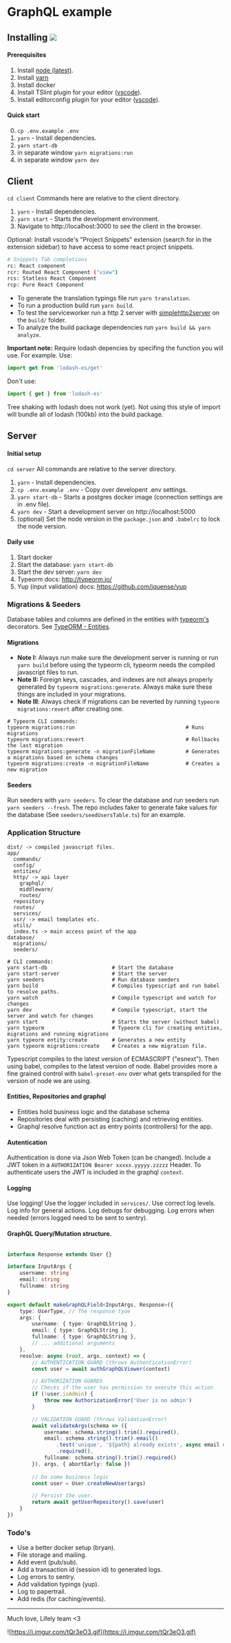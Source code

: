 # GraphQL example

## Installing ![](https://i.imgur.com/l1Vh7WJ.png)

#### Prerequisites

1. Install [node (latest)](https://nodejs.org/en/).
2. Install [yarn](https://yarnpkg.com/lang/en/docs/install/)
3. Install docker
4. Install TSlint plugin for your editor ([vscode](https://marketplace.visualstudio.com/items?itemName=eg2.tslint)).
5. Install editorconfig plugin for your editor ([vscode](https://github.com/editorconfig/editorconfig-vscode)).

#### Quick start

0. `cp .env.example .env`
1. `yarn` - Install dependencies.
2. `yarn start-db`
3. in separate window `yarn migrations:run`
4. in separate window `yarn dev`

## Client

`cd client` Commands here are relative to the client directory. 

1. `yarn` - Install dependencies.
2. `yarn start` - Starts the development environment.
3. Navigate to http://localhost:3000 to see the client in the browser.

Optional: Install vscode's "Project Snippets" extension (search for in the extension sidebar) to have access to some react project snippets.

```sh
# Snippets Tab completions
rc: React component
rcr: Routed React Component ("view")
rcs: Statless React Component
rcp: Pure React Component
```

- To generate the translation typings file run `yarn translation`.
- To run a production build run `yarn build`.  
- To test the serviceworker run a http 2 server with [simplehttp2server](https://github.com/GoogleChromeLabs/simplehttp2server) on the `build/` folder.
- To analyze the build package dependencies run `yarn build && yarn analyze`. 

**Important note:** Require lodash depencies by specifing the function you will use. For example.
Use:
```js
import get from 'lodash-es/get' 
```
Don't use: 
```js
import { get } from 'lodash-es' 
```

Tree shaking with lodash does not work (yet). Not using this style of import will bundle all of lodash (100kb) into the build package.

## Server

#### Initial setup

`cd server` All commands are relative to the server directory. 

1. `yarn` - Install dependencies.
2. `cp .env.example .env` - Copy over developent .env settings.
3. `yarn start-db` - Starts a postgres docker image (connection settings are in .env file).
4. `yarn dev` - Start a development server on http://localhost:5000
5. (optional) Set the node version in the `package.json` and `.babelrc` to lock the node version.

#### Daily use

1. Start docker
2. Start the database: `yarn start-db`
3. Start the dev server: `yarn dev`
4. Typeorm docs: http://typeorm.io/
5. Yup (input validation) docs: https://github.com/jquense/yup

### Migrations & Seeders

Database tables and columns are defined in the entities with [typeorm's](http://typeorm.io/) decorators. See [TypeORM - Entities](http://typeorm.io/#/entities).

#### Migrations

- **Note I:** Always run make sure the development server is running or run `yarn build` before using the typeorm cli, typeorm needs the compiled javascript files to run.
- **Note II:** Foreign keys, cascades, and indexes are not always properly generated by `typeorm migrations:generate`. Always make sure these things are included in your migrations.
- **Note III**: Always check if migrations can be reverted by running `typeorm migrations:revert` after creating one.

```
# Typeorm CLI commands:
typeorm migrations:run                                    # Runs migrations
typeorm migrations:revert                                 # Rollbacks the last migration
typeorm migrations:generate -n migrationFileName          # Generates a migrations based on schema changes
typeorm migrations:create -n migrationFileName            # Creates a new migration
```

#### Seeders

Run seeders with `yarn seeders`. To clear the database and run seeders run `yarn seeders --fresh`. The repo includes faker to generate fake values for the database (See `seeders/seedUsersTable.ts`) for an example.

### Application Structure

```
dist/ -> compiled javascript files.
app/
  commands/
  config/
  entities/ 
  http/ -> api layer
    graphql/
    middleware/
    routes/
  repository
  routes/
  services/
  ssr/ -> email templates etc.
  utils/
  index.ts -> main access point of the app
database/
  migrations/
  seeders/
```

```
# CLI commands:
yarn start-db                     # Start the database
yarn start-server                 # Start the server
yarn seeders                      # Run database seeders
yarn build                        # Compiles typescript and run babel to resolve paths.
yarn watch                        # Compile typescript and watch for changes
yarn dev                          # Compile typescript, start the server and watch for changes
yarn start                        # Starts the server (without babel)
yarn typeorm                      # Typeorm cli for creating entities, migrations and running migrations
yarn typeorm entity:create        # Generates a new entity
yarn typeorm migrations:create    # Creates a new migration file.
```

Typescript compiles to the latest version of ECMASCRIPT ("esnext"). Then using babel, compiles to the latest version of node. Babel provides more a fine grained control with `babel-preset-env` over what gets transpiled for the version of node we are using.

#### Entities, Repositories and graphql

- Entities hold business logic and the database schema
- Repositories deal with persisting (caching) and retrieving entities.
- Graphql resolve function act as entry points (controllers) for the app.

#### Autentication

Authentication is done via Json Web Token (can be changed). Include a JWT token in a `AUTHORIZATION Bearer xxxxx.yyyyy.zzzzz` Header. To authenticate users the JWT is included in the graphql `context`. 

#### Logging

Use logging! Use the logger included in `services/`. Use correct log levels. Log info for general actions. Log debugs for debugging. Log errors when needed (errors logged need to be sent to sentry).

#### GraphQL Query/Mutation structure.

```ts

interface Response extends User {}

interface InputArgs {
    username: string
    email: string
    fullname: string
}

export default makeGraphQLField<InputArgs, Response>({
    type: UserType, // The response tyoe
    args: {
        username: { type: GraphQLString },
        email: { type: GraphQLString },
        fullname: { type: GraphQLString },
        // ... additional arguments
    },
    resolve: async (root, args, context) => {
        // AUTHENTICATION GUARD (throws AuthenticationError)
        const user = await authGraphQLViewer(context)

        // AUTHORIZATION GUARDS
        // Checks if the user has permission to execute this action
        if (!user.isAdmin) {
            throw new AuthorizationError('User is no admin')
        }

        // VALIDATION GUARD (throws ValidationError)
        await validateArgs(schema => ({
            username: schema.string().trim().required(),
            email: schema.string().trim().email()
                .test('unique', '${path} already exists', async email => ! await getUserRepository().findOne({ email }))
                .required(),
            fullname: schema.string().trim().required()
        }), args, { abortEarly: false })
                
        // Do some business logic
        const user = User.createNewUser(args)

        // Persist the user.
        return await getUserRepository().save(user)
    }
})
```


### Todo's

- Use a better docker setup (bryan).
- File storage and mailing.
- Add event (pub/sub).
- Add a transaction id (session id) to generated logs. 
- Log errors to sentry.
- Add validation typings (yup).
- Log to papertrail.
- Add redis (for caching/events).

---

Much love, Lifely team <3

![https://i.imgur.com/tQr3eO3.gif](https://i.imgur.com/tQr3eO3.gif)
